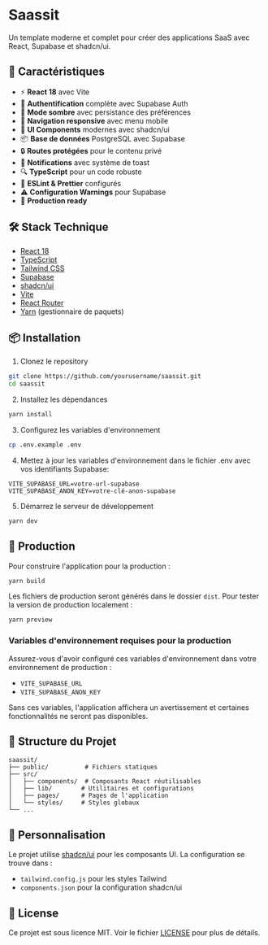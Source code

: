 # Saassit

Un template moderne et complet pour créer des applications SaaS avec React, Supabase et shadcn/ui.

## 🚀 Caractéristiques

- ⚡️ **React 18** avec Vite
- 🔐 **Authentification** complète avec Supabase Auth
- 🌙 **Mode sombre** avec persistance des préférences
- 📱 **Navigation responsive** avec menu mobile
- 🎨 **UI Components** modernes avec shadcn/ui
- 📦 **Base de données** PostgreSQL avec Supabase
- 🔒 **Routes protégées** pour le contenu privé
- 🔔 **Notifications** avec système de toast
- 🔍 **TypeScript** pour un code robuste
- 📝 **ESLint & Prettier** configurés
- ⚠️ **Configuration Warnings** pour Supabase
- 🚢 **Production ready**

## 🛠 Stack Technique

- [React 18](https://reactjs.org/)
- [TypeScript](https://www.typescriptlang.org/)
- [Tailwind CSS](https://tailwindcss.com/)
- [Supabase](https://supabase.com/)
- [shadcn/ui](https://ui.shadcn.com/)
- [Vite](https://vitejs.dev/)
- [React Router](https://reactrouter.com/)
- [Yarn](https://yarnpkg.com/) (gestionnaire de paquets)

## 📦 Installation

1. Clonez le repository
```bash
git clone https://github.com/yourusername/saassit.git
cd saassit
```

2. Installez les dépendances
```bash
yarn install
```

3. Configurez les variables d'environnement
```bash
cp .env.example .env
```

4. Mettez à jour les variables d'environnement dans le fichier .env avec vos identifiants Supabase:
```env
VITE_SUPABASE_URL=votre-url-supabase
VITE_SUPABASE_ANON_KEY=votre-clé-anon-supabase
```

5. Démarrez le serveur de développement
```bash
yarn dev
```

## 🚀 Production

Pour construire l'application pour la production :

```bash
yarn build
```

Les fichiers de production seront générés dans le dossier `dist`. Pour tester la version de production localement :

```bash
yarn preview
```

### Variables d'environnement requises pour la production

Assurez-vous d'avoir configuré ces variables d'environnement dans votre environnement de production :

- `VITE_SUPABASE_URL`
- `VITE_SUPABASE_ANON_KEY`

Sans ces variables, l'application affichera un avertissement et certaines fonctionnalités ne seront pas disponibles.

## 📁 Structure du Projet

```
saassit/
├── public/          # Fichiers statiques
├── src/
│   ├── components/  # Composants React réutilisables
│   ├── lib/        # Utilitaires et configurations
│   ├── pages/      # Pages de l'application
│   └── styles/     # Styles globaux
└── ...
```

## 🎨 Personnalisation

Le projet utilise [shadcn/ui](https://ui.shadcn.com/) pour les composants UI. La configuration se trouve dans :

- `tailwind.config.js` pour les styles Tailwind
- `components.json` pour la configuration shadcn/ui

## 📄 License

Ce projet est sous licence MIT. Voir le fichier [LICENSE](LICENSE) pour plus de détails.
